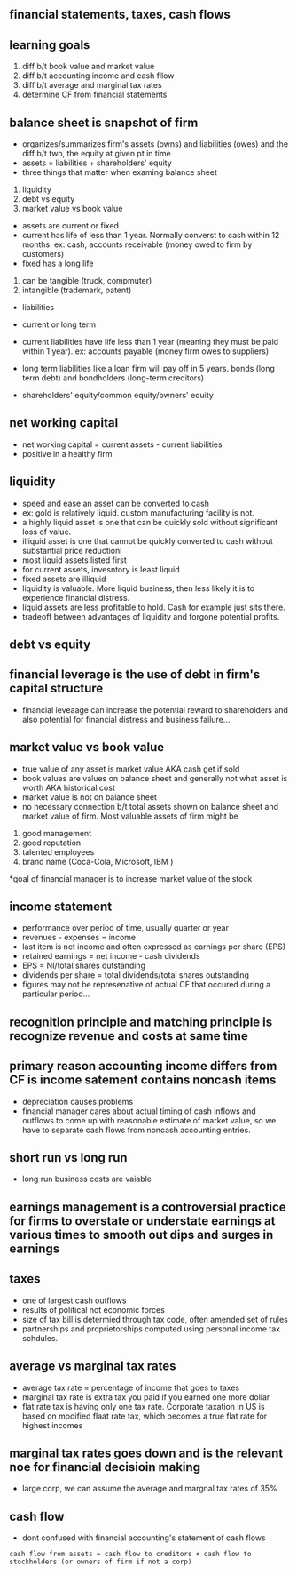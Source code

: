 ## financial statements, taxes, cash flows

## learning goals
1) diff b/t book value and market value
2) diff b/t accounting income and cash fllow
3) diff b/t average and marginal tax rates
4) determine CF from financial statements

## balance sheet is snapshot of firm
 * organizes/summarizes firm's assets (owns) and liabilities (owes) and the diff b/t two, the equity at given pt in time
 * assets = liabilities + shareholders' equity
 * three things that matter when examing balance sheet
 1) liquidity
 2) debt vs equity
 3) market value vs book value
 
 * assets are current or fixed
 * current has life of less than 1 year. Normally converst to cash within 12 months. ex: cash, accounts receivable (money owed to firm by customers)
 * fixed has a long life
 1) can be tangible (truck, compmuter)
 2) intangible (trademark, patent)
 
 * liabilities
 * current or long term
 * current liabilities have life less than 1 year (meaning they must be paid within 1 year). ex: accounts payable (money firm owes to suppliers)
 * long term liabilities like a loan firm will pay off in 5 years. bonds (long term debt) and bondholders (long-term creditors)
 
 * shareholders' equity/common equity/owners' equity
 
 
 ## net working capital 
 * net working capital = current assets - current liabilities
 * positive in a healthy firm
 
 ## liquidity
  * speed and ease an asset can be converted to cash
  * ex: gold is relatively liquid. custom manufacturing facility is not. 
  * a highly liquid asset is one that can be quickly sold without significant loss of value. 
  * illiquid asset is one that cannot be quickly converted to cash without substantial price reductioni
  * most liquid assets listed first
  * for current assets, invesntory is least liquid
  * fixed assets are illiquid
  * liquidity is valuable. More liquid business, then less likely it is to experience financial distress.
  * liquid assets are less profitable to hold. Cash for example just sits there.
  * tradeoff between advantages of liquidity and forgone potential profits. 
  
  ## debt vs equity
  
  ## financial leverage is the use of debt in firm's capital structure
  * financial leveaage can increase the potential reward to shareholders and also potential for financial distress and business failure...
  
  
  ## market value vs book value
   * true value of any asset is market value AKA cash get if sold 
   * book values are values on balance sheet and generally not what asset is worth AKA historical cost
   * market value is not on balance sheet
   * no necessary connection b/t total assets shown on balance sheet and market value of firm. Most valuable assets of firm might be
   1) good management
   2) good reputation
   3) talented employees
   4) brand name (Coca-Cola, Microsoft, IBM )
   
   *goal of financial manager is to increase market value of the stock
   
  ## income statement
  * performance over period of time, usually quarter or year
  * revenues - expenses = income
  * last item is net income and often expressed as earnings per share (EPS)
  * retained earnings = net income - cash dividends
  * EPS = NI/total shares outstanding
  * dividends per share = total dividends/total shares outstanding
  * figures may not be represenative of actual CF that occured during a particular period...
  
  ## recognition principle and matching principle is recognize revenue and costs at same time
  
  ## primary reason accounting income differs from CF is income satement contains noncash items
  * depreciation causes problems
  * financial manager cares about actual timing of cash inflows and outflows to come up with reasonable estimate of market value, so we have to separate cash flows from noncash accounting entries.
  
  ## short run vs long run
  * long run business costs are vaiable
  
  ## earnings management is a controversial practice for firms to overstate or understate earnings at various times to smooth out dips and surges in earnings
  
  ## taxes
   * one of largest cash outflows
   * results of political not economic forces
   * size of tax bill is determied through tax code, often amended set of rules
   * partnerships and proprietorships computed using personal income tax schdules. 
  
  ## average vs marginal tax rates
   * average tax rate = percentage of income that goes to taxes
   * marginal tax rate is extra tax you paid if you earned one more dollar
   * flat rate tax is having only one tax rate. Corporate taxation in US is based on modified flaat rate tax, which becomes a true flat rate for highest incomes
 
 ## marginal tax rates goes down and is the  relevant noe for financial decisioin making
  * large corp, we can assume the average and margnal tax rates of 35%
  
  ## cash flow
  * dont confused with financial accounting's statement of cash flows
  ```
  cash flow from assets = cash flow to creditors + cash flow to stockholders (or owners of firm if not a corp)
  ```
  
 
